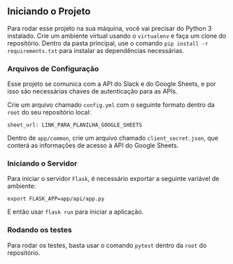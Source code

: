 ## Iniciando o Projeto

Para rodar esse projeto na sua máquina, você vai precisar do Python 3 instalado. Crie um ambiente 
virtual usando o `virtualenv` e faça um clone do repositório. Dentro da pasta principal, use o comando
`pip install -r requirements.txt` para instalar as dependências necessárias.


### Arquivos de Configuração

Esse projeto se comunica com a API do Slack e do Google Sheets, e por isso são necessárias chaves de 
autenticação para as APIs.

Crie um arquivo chamado `config.yml` com o seguinte formato dentro da `root` do seu repositório local:

```
sheet_url: LINK_PARA_PLANILHA_GOOGLE_SHEETS
```

Dentro de `app/common`, crie um arquivo chamado `client_secret.json`, que conterá as informações de acesso
à API do Google Sheets.

### Iniciando o Servidor

Para iniciar o servidor `Flask`, é necessário exportar a seguinte variável de ambiente:

```
export FLASK_APP=app/api/app.py
```

E então usar `flask run` para iniciar a aplicação.

### Rodando os testes
Para rodar os testes, basta usar o comando `pytest` dentro da `root` do repositório.